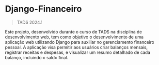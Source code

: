 # Django-Financeiro
> TADS 2024.1 

Este projeto, desenvolvido durante o curso de TADS na disciplina de desenvolvimento web, tem como objetivo o desenvolvimento de uma aplicação web utilizando Django para auxiliar no gerenciamento financeiro pessoal. A aplicação visa permitir aos usuários criar balanços mensais, registrar receitas e despesas, e visualizar um resumo detalhado de cada balanço, incluindo o saldo final.


